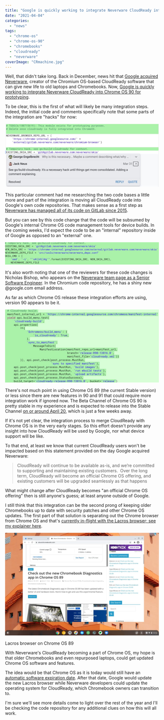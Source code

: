 ```yaml
---
title: "Google is quickly working to integrate Neverware CloudReady into Chrome OS 90"
date: "2021-04-04"
categories: 
  - "news"
tags: 
  - "chrome-os"
  - "chrome-os-90"
  - "chromebooks"
  - "cloudready"
  - "neverware"
coverImage: "CRmachine.jpg"
---
```


Well, that didn't take long. Back in December, news hit that [Google acquired Neverware](https://www.aboutchromebooks.com/news/google-acquires-neverware-cloudready-chrome-os-chromebooks/ "Google acquires Neverware, the company that brings Chrome OS to older laptops with CloudReady"), creator of the Chromium OS-based CloudReady software that can give new life to old laptops and Chromebooks. Now, [Google is quickly working to integrate Neverware CloudReady into Chrome OS 90 for prototyping](https://chromium-review.googlesource.com/c/chromiumos/infra/recipes/+/2797537 "https://chromium-review.googlesource.com/c/chromiumos/infra/recipes/+/2797537").

To be clear, this is the first of what will likely be many integration steps. Indeed, the initial code and comments specifically note that some parts of the integration are "hacks" for now:

![Cloudready integration efforts with Chrome OS](images/Cloudready-Chrome-OS-integration-hack-1024x419.jpg)

This particular comment had me researching the two code bases a little more and part of the integration is moving all CloudReady code into Google's own code repositories. That makes sense as a first step as [Neverware has managed all of its code on GitLab since 2015](https://www.neverware.com/blogcontent/2015/11/11/chromiumos-the-whirlwind-tour "https://www.neverware.com/blogcontent/2015/11/11/chromiumos-the-whirlwind-tour").

But you can see by this code change that the code will be subsumed by Google's internal Chrome OS code management tools for device builds. In the coming weeks, I'd expect the code to be an "internal" repository inside of Google as opposed to an "external" one.

![Cloudready code repository sources at GitHub and Google](images/Cloudready-Chrome-OS-code-integration-1024x149.jpg)

It's also worth noting that one of the reviewers for these code changes is Nicholas Bishop, who appears on the [Neverware team page as a Senior Software Engineer](https://www.neverware.com/about#meet-the-team "https://www.neverware.com/about#meet-the-team"). In the Chromium code repository, he has a shiny new @google.com email address.

As far as which Chrome OS release these integration efforts are using, version 90 appears to be it.

![](images/CloudReady-build-for-Chrome-OS-90-1024x486.jpg)

There's not much point in using Chrome OS 89 (the current Stable version) or less since there are new features in 90 and 91 that could require more integration work if ignored now. The Beta Channel of Chrome OS 90 is pretty stable in my experience and is expected to release into the Stable Channel [on or around April 20](https://chromiumdash.appspot.com/schedule), which is just a few weeks away.

If it's not yet clear, the integration process to merge CloudReady with Chrome OS is in the very early stages. So this effort doesn't provide any insight into how CloudReady will be used by Google, nor what device support will be like.

To that end, at least we know that current CloudReady users won't be impacted based on this statement provided on the day Google acquired Neverware:

> CloudReady will continue to be available as-is, and we’re committed to supporting and maintaining existing customers.  Over the long term, CloudReady will become an official Chrome OS offering, and existing customers will be upgraded seamlessly as that happens

What might change after CloudReady becomes "an official Chrome OS offering" then is still anyone's guess; at least anyone outside of Google.

I still think that this integration can be the second prong of keeping older Chromebooks up to date with security patches and other Chrome OS updates. The first part of that solution is separating out the Chrome browser from Chrome OS and that's [currently in-flight with the Lacros browser; see my explainer here](https://www.aboutchromebooks.com/news/lacros-vs-chrome-and-chrome-os-on-chromebooks/ "Lacros vs Chrome and Chrome OS on Chromebooks").

![Lacros on Chromebook experimental](images/Lacros-on-Chromebook-experimental-1024x683.jpg)

Lacros browser on Chrome OS 89

With Neverware's CloudReady becoming a part of Chrome OS, my hope is that older Chromebooks and even repurposed laptops, could get updated Chrome OS software and features.

The idea would be that Chrome OS as it is today would still have an [automatic software expiration date](https://www.aboutchromebooks.com/news/how-to-get-chrome-os-updates-on-chromebook-after-aue-automatic-update-expiration-date-cloudready/ "How to get Chrome OS updates on a Chromebook after its AUE, or auto-update expiration date"). After that date, Google would update the new Lacros browser while Neverware developers could update the operating system for CloudReady, which Chromebook owners can transition to.

I'm sure we'll see more details come to light over the rest of the year and I'll be checking the code repository for any additional clues on how this will all work.
